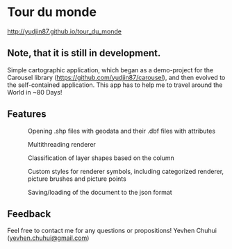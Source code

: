 Tour du monde
========

http://yudjin87.github.io/tour_du_monde

Note, that it is still in development. 
----------
Simple cartographic application, which began as a demo-project for the Carousel library (https://github.com/yudjin87/carousel), and then evolved to the self-contained application.
This app has to help me to travel around the World in ~80 Days!

Features
----------
<ol>
<ul>
Opening .shp files with geodata and their .dbf files with attributes
</ul>
<ul>
Multithreading renderer
</ul>
<ul>
Classification of layer shapes based on the column
</ul>
<ul>
Custom styles for renderer symbols, including categorized renderer, picture brushes and picture points
</ul>
</ul>
<ul>
Saving/loading of the document to the json format
</ul>
</ol>


Feedback
----------
Feel free to contact me for any questions or propositions!
Yevhen Chuhui (yevhen.chuhui@gmail.com)

